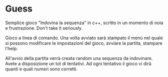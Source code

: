 # Guess
Semplice gioco "Indovina la sequenza" in c++, scritto in un momento di noia e frustrazione. Don't take it seriously.

Gioco a linea di comando. Una volta avviato sarà stampato il menù nel quale si possono modificare le impostazioni del gioco, avviare la partita, stampare l'help.

All'avvio della partita verrà creata random una sequenza da indovinare. Avete a disposizione un tot di tentativi.
Ad ogni tentativo il gioco vi dirà quanti e quali numeri sono corretti.

